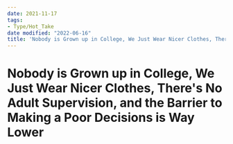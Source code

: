 ```yaml
---
date: 2021-11-17
tags:
- Type/Hot_Take
date modified: "2022-06-16"
title: 'Nobody is Grown up in College, We Just Wear Nicer Clothes, There''s No Adult Supervision, and the Barrier to Making a Poor Decisions is Way Lower'
---
```


# Nobody is Grown up in College, We Just Wear Nicer Clothes, There's No Adult Supervision, and the Barrier to Making a Poor Decisions is Way Lower
